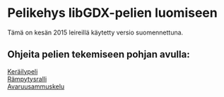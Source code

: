 # Pelikehys libGDX-pelien luomiseen

Tämä on kesän 2015 leireillä käytetty versio suomennettuna.

## Ohjeita pelien tekemiseen pohjan avulla:

[Keräilypeli](https://docs.google.com/document/d/1pSDjpLHEwYnOVPKrQ0B2yd5dvLmnkxhYuZel7XyIqRA/pub)  
[Rämpytysralli](http://www.cs.helsinki.fi/group/linkki/materiaali/kerho/ohjkevat_2015/Rampytysralli.html)  
[Avaruusammuskelu](https://docs.google.com/document/d/1ccDnG4DzNhWX9EYVGpcW4HQdpYoelsmuJRC80_xig9w/pub)  
